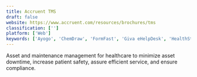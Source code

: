 ```yaml
---
title: Accruent TMS
draft: false 
website: https://www.accruent.com/resources/brochures/tms
classification: ['']
platform: ['Web']
keywords: ['Ayogo', 'ChemDraw', 'FormFast', 'Giva eHelpDesk', 'HealthStream', 'HealthStream Leadership Development', 'Healthgrades', 'Imprivata Confirm ID', 'Imprivata PatientSecure', 'InCrowd Interview', 'MedPut', 'MedSupply Software', 'MicroTest', 'OBIX Perinatal Data System', 'Officite', 'OnCare', 'Quantros Quality Suite', 'Safetymint', 'Zenoti', 'iEHR']
---
```

Asset and maintenance management for healthcare to minimize asset downtime, increase patient safety, assure efficient service, and ensure compliance.